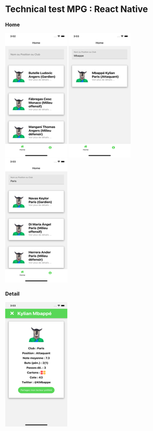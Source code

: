 # Technical test MPG : React Native

### Home

<img src="./assets/1.png" href="home">
<img src="./assets/2.png" href="home">
<img src="./assets/3.png" href="home">

### Detail

<img src="./assets/4.png" href="detail">
